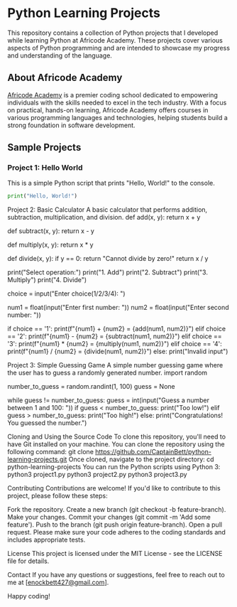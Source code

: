 # Python Learning Projects

This repository contains a collection of Python projects that I developed while learning Python at Africode Academy. These projects cover various aspects of Python programming and are intended to showcase my progress and understanding of the language.

## About Africode Academy

[Africode Academy](https://www.africodeacademy.com) is a premier coding school dedicated to empowering individuals with the skills needed to excel in the tech industry. With a focus on practical, hands-on learning, Africode Academy offers courses in various programming languages and technologies, helping students build a strong foundation in software development.

## Sample Projects

### Project 1: Hello World

This is a simple Python script that prints "Hello, World!" to the console.

```python
print("Hello, World!")
```

Project 2: Basic Calculator
A basic calculator that performs addition, subtraction, multiplication, and division.
def add(x, y):
return x + y

def subtract(x, y):
return x - y

def multiply(x, y):
return x \* y

def divide(x, y):
if y == 0:
return "Cannot divide by zero!"
return x / y

print("Select operation:")
print("1. Add")
print("2. Subtract")
print("3. Multiply")
print("4. Divide")

choice = input("Enter choice(1/2/3/4): ")

num1 = float(input("Enter first number: "))
num2 = float(input("Enter second number: "))

if choice == '1':
print(f"{num1} + {num2} = {add(num1, num2)}")
elif choice == '2':
print(f"{num1} - {num2} = {subtract(num1, num2)}")
elif choice == '3':
print(f"{num1} \* {num2} = {multiply(num1, num2)}")
elif choice == '4':
print(f"{num1} / {num2} = {divide(num1, num2)}")
else:
print("Invalid input")

Project 3: Simple Guessing Game
A simple number guessing game where the user has to guess a randomly generated number.
import random

number_to_guess = random.randint(1, 100)
guess = None

while guess != number_to_guess:
guess = int(input("Guess a number between 1 and 100: "))
if guess < number_to_guess:
print("Too low!")
elif guess > number_to_guess:
print("Too high!")
else:
print("Congratulations! You guessed the number.")

Cloning and Using the Source Code
To clone this repository, you'll need to have Git installed on your machine. You can clone the repository using the following command:
git clone https://github.com/CaptainBett/python-learning-projects.git
Once cloned, navigate to the project directory:
cd python-learning-projects
You can run the Python scripts using Python 3:
python3 project1.py
python3 project2.py
python3 project3.py

Contributing
Contributions are welcome! If you'd like to contribute to this project, please follow these steps:

Fork the repository.
Create a new branch (git checkout -b feature-branch).
Make your changes.
Commit your changes (git commit -m 'Add some feature').
Push to the branch (git push origin feature-branch).
Open a pull request.
Please make sure your code adheres to the coding standards and includes appropriate tests.

License
This project is licensed under the MIT License - see the LICENSE file for details.

Contact
If you have any questions or suggestions, feel free to reach out to me at [enockbett427@gmail.com].

Happy coding!
